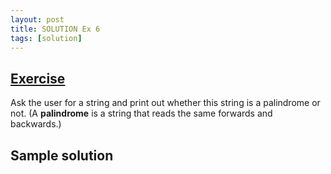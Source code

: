 ```yaml
---
layout: post
title: SOLUTION Ex 6
tags: [solution]
---
```


## [Exercise](http://practicepython.blogspot.com/2014/03/exercise-6-strings-as-lists.html)

Ask the user for a string and print out whether this string is a palindrome or not. (A **palindrome** is a string that reads the same forwards and backwards.)

## Sample solution

<script src="https://gist.github.com/anonymous/9587781.js"></script>